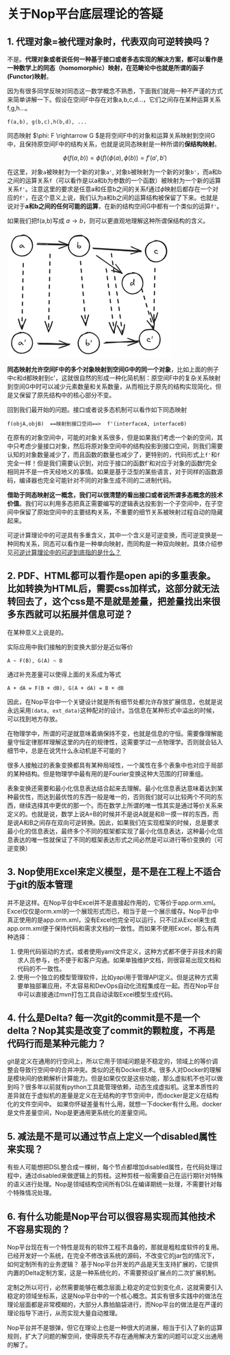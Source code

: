 # 关于Nop平台底层理论的答疑

## 1. 代理对象=被代理对象时，代表双向可逆转换吗？

不是。**代理对象或者说任何一种基于接口或者多态实现的解决方案，都可以看作是一种数学上的同态（homomorphic）映射，在范畴论中也就是所谓的函子(Functor)映射**。

因为有很多同学反映对同态这一数学概念不熟悉，下面我们就用一种不严谨的方式来简单讲解一下。假设在空间F中存在对象a,b,c,d...，它们之间存在某种运算关系f,g,h...。

```
f(a,b), g(b,c),h(b,d), ...
```

同态映射 $\phi: F \rightarrow G $是将空间F中的对象和运算关系映射到空间G中，且保持原空间F中的结构关系，也就是说同态映射是一种所谓的**保结构映射**。

$$
\phi(f(a,b)) = \phi(f)(\phi(a),\phi(b)) = f'(a',b')
$$

在这里，对象`a`被映射为一个新的对象`a'`, 对象`b`被映射为一个新的对象`b'`，而a和b之间的运算关系`f`（可以看作是以a和b为参数的一个函数）被映射为一个新的运算关系`f'`。注意这里的要求是任意a和任意b之间的关系f通过$\phi$映射后都存在一个对应的`f'`，在这个意义上说，我们认为a和b之间的运算结构被保留了下来。也就是说对于**a和b之间的任何可能的运算**，在新的结构空间G中都有一个类似的运算`f'`。

如果我们把f(a,b)写成 $a\rightarrow b$，则可以更直观地理解这种所谓保结构的含义。

![](nop/homomorphic.png)

**同态映射允许空间F中的多个对象映射到空间G中的同一个对象**，比如上面的例子中c和d都映射到c'，这就很自然的形成一种化简机制：原空间F中的复杂关系映射到空间G中时可以减少元素数量和关系数量，从而相比于原先的结构实现简化，但是又保留了原先结构中的核心部分不变。

回到我们最开始的问题。接口或者说多态机制可以看作如下同态映射

```
f(objA,objB)  ==映射到接口空间==>  f'(interfaceA, interfaceB)
```

在原有的对象空间中，可能的对象关系很多，但是如果我们考虑一个新的空间，其中只考虑少量接口对象，然后将原对象空间中的结构投影到接口空间，则我们需要认知的对象数量减少了，而且函数的数量也减少了，更特别的，代码形式上`f'`和`f`完全一样！但是我们需要认识到，对应于接口的函数f'和对应于对象的函数f完全相同并不是一件天经地义的事情。如果是基于泛型的某些语言，对于同样的函数源码，编译器也完全可能针对不同的对象生成不同的二进制代码。

**借助于同态映射这一概念，我们可以很清楚的看出接口或者说所谓多态概念的技术价值**。我们可以利用多态把真正需要编写的逻辑表达投影到一个子空间中，在子空间中保留了原始空间中的主要结构关系，不重要的细节关系被映射过程自动的隐藏起来。

可逆计算理论中的可逆具有多重含义，其中一个含义是可逆变换，而可逆变换是一种同构关系，同态可以看作是一种单向映射，而同构是一种双向映射。具体介绍参见[可逆计算理论中的可逆到底指的是什么？](https://mp.weixin.qq.com/s/Fngl7vYWhULn0VKeAEKPkQ)

## 2. PDF、HTML都可以看作是open api的多重表象。比如转换为HTML后，需要css加样式，这部分就无法转回去了，这个css是不是就是差量，把差量找出来很多东西就可以拓展并信息可逆？

在某种意义上说是的。

实际应用中我们接触的到变换大部分是近似等价

```
A ~ F(B), G(A) ~ B
```

通过补充差量可以使得上面的关系成为等式

```
A + dA = F(B + dB), G(A + dA) = B + dB
```

因此，在Nop平台中一个关键设计就是所有细节处都允许存放扩展信息，也就是说永远采用`(data, ext_data)`这种配对的设计。当信息在某种形式中溢出的时候，可以找到地方存放。

在物理学中，所谓的可逆就意味着熵保持不变，也就是信息的守恒。需要像理解能量守恒定律那样理解这里的内在的规律性，这需要学过一点物理学。否则就会钻入细节中，总是在说凭什么永动机是不可能的？

很多人接触过的表象变换都具有某种局域性，一个属性在多个表象中也对应于局部的某种结构。但是物理学中最有用的是Fourier变换这种大范围的打碎重组。

表象变换还需要和最小化信息表达结合起来去理解。最小化信息表达意味着达到某种最优性，而达到最优性的东西一般是唯一的，否则我们就可以比较两个不同的东西，继续选择其中更优的那一个。而在数学上所谓的唯一性其实是通过等价关系来定义的。也就是说，数学上说A=B的时候并不是说A就是和B一摸一样的东西，而是说A和B之间存在双向可逆转换。因此，如果我们在实现框架的时候，总是要求最小化的信息表达，最终多个不同的框架都实现了最小化信息表达，这种最小化信息表达的唯一性就保证了不同的框架表达形式之间必然是可以进行等价变换的（可逆变换）

## 3. Nop使用Excel来定义模型，是不是在工程上不适合于git的版本管理

并不是这样。在Nop平台中Excel并不是直接起作用的，它等价于app.orm.xml。Excel仅仅是orm.xml的一个展现形式而已，相当于是一个展示缓存。Nop平台中真正使用的是app.orm.xml，没有Excel也完全可以运行，只不过从Excel来生成app.orm.xml便于保持代码和需求文档的一致性。而如果不使用Excel，那么有两种选择：

1. 使用代码驱动的方式，或者使用yaml文件定义，这种方式都不便于非技术的需求人员参与，也不便于和客户沟通。如果单独维护文档，则很容易出现文档和代码的不一致性。
2. 使用一个独立的模型管理软件，比如yapi用于管理API定义。但是这种方式需要单独部署应用，不太容易和DevOps自动化流程集成在一起。而在Nop平台中可以直接通过mvn打包工具自动读取Excel模型生成代码。

## 4. 什么是Delta? 每一次git的commit是不是一个delta？Nop其实是改变了commit的颗粒度，不再是代码行而是某种元能力？

git是定义在通用的行空间上，所以它用于领域问题是不稳定的，领域上的等价调整会导致行空间中的合并冲突。类似的还有Docker技术。很多人对Docker的理解是模块间的依赖解析计算能力。但是如果仅仅是这些功能，那么虚拟机不也可以做到吗？很多年以前就有python工具能管理依赖，动态生成虚拟机。这里本质性的差异就在于虚拟机的差量是定义在无结构的字节空间中，而docker是定义在结构化的文件空间中。
如果你怀疑差量有什么用，就想一下docker有什么用。docker是文件差量空间，Nop是更通用更系统化的差量空间。

## 5. 减法是不是可以通过节点上定义一个disabled属性来实现？

有些人可能想把DSL整合成一棵树，每个节点都增加disabled属性，在代码处理过程中，通过disabled来做逻辑上的剪枝。这种剪枝一般需要自己在运行期针对特殊的语义进行处理。Nop是领域结构空间所有DSL在编译期统一处理，不需要针对每个特殊情况处理。

## 6. 有什么功能是Nop平台可以很容易实现而其他技术不容易实现的？

Nop平台现在有一个特性是现有的软件工程不具备的，那就是粗粒度软件的复用。已经开发好一个系统，在完全不修改该系统的源码，不改变它的jar包的情况下，如何定制所有的业务逻辑？
基于Nop平台开发的产品是天生支持扩展的，它提供内置的Delta定制方案，这是一种系统化的，不需要预设扩展点的二次扩展机制。

定制之所以可行，必然需要能够在概念层面上稳定的定位到变化点，这就需要引入稳定的领域坐标系，这是Nop平台中的一个核心概念。其实有很多实践中的做法在理论层面都是非常模糊的，大部分人靠拍脑袋进行，而Nop平台的做法是在严谨的理论指导下进行，从而实现大量自动推理。

Nop平台并不是银弹，但它在理论上也是一种很大的进展，相当于引入了新的运算规则，扩大了问题的解空间，使得原先不存在通用解决方案的问题可以定义出通用的解了。
